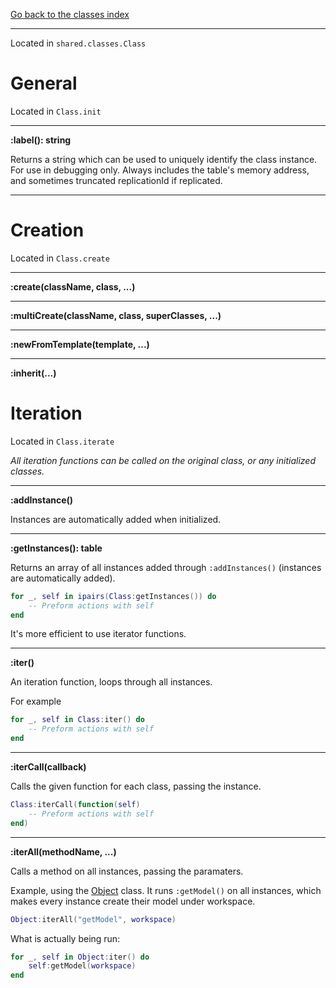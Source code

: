 [Go back to the classes index](Index.md)

---

Located in `shared.classes.Class`

# General
Located in `Class.init`

---

**:label(): string** 

Returns a string which can be used to uniquely identify the class instance. For use in debugging only. Always includes the table's memory address, and sometimes truncated replicationId if replicated.

---
# Creation
Located in `Class.create`

---

**:create(className, class, ...)**

---

**:multiCreate(className, class, superClasses, ...)**

---

**:newFromTemplate(template, ...)**

---

**:inherit(...)**

# Iteration
Located in `Class.iterate`

*All iteration functions can be called on the original class, or any initialized classes.*

---

**:addInstance()**

Instances are automatically added when initialized.

---

**:getInstances(): table**

Returns an array of all instances added through `:addInstances()` (instances are automatically added).

```lua
for _, self in ipairs(Class:getInstances()) do
	-- Preform actions with self
end
```

It's more efficient to use iterator functions.

---

**:iter()**

An iteration function, loops through all instances.

For example

```lua
for _, self in Class:iter() do
	-- Preform actions with self
end
```

---

**:iterCall(callback)**

Calls the given function for each class, passing the instance.

```lua
Class:iterCall(function(self)
	-- Preform actions with self
end)
```

---

**:iterAll(methodName, ...)**

Calls a method on all instances, passing the paramaters.

Example, using the [Object](Object.md) class. It runs `:getModel()` on all instances, which makes every instance create their model under workspace.
```lua
Object:iterAll("getModel", workspace)
```

What is actually being run:
```lua
for _, self in Object:iter() do
	self:getModel(workspace)
end
```
